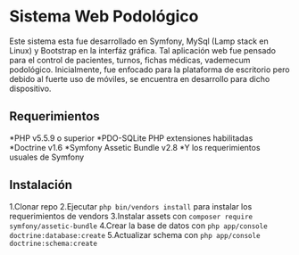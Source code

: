 # Sistema Web Podológico

Este sistema esta fue desarrollado en Symfony, MySql (Lamp stack en Linux) y Bootstrap en la interfáz gráfica. Tal aplicación web fue pensado para el control de pacientes, turnos, fichas médicas, vademecum podológico. Inicialmente, fue enfocado para la plataforma de escritorio pero debido al fuerte uso de móviles, se encuentra en desarrollo para dicho dispositivo.

Requerimientos
----------------
*PHP v5.5.9 o superior
*PDO-SQLite PHP extensiones habilitadas
*Doctrine v1.6
*Symfony Assetic Bundle v2.8
*Y los requerimientos usuales de Symfony

Instalación
-----------
1.Clonar repo
2.Ejecutar ```php bin/vendors install``` para instalar los requerimientos de vendors
3.Instalar assets con ```composer require symfony/assetic-bundle```
4.Crear la base de datos con ```php app/console doctrine:database:create```
5.Actualizar schema con ```php app/console doctrine:schema:create```